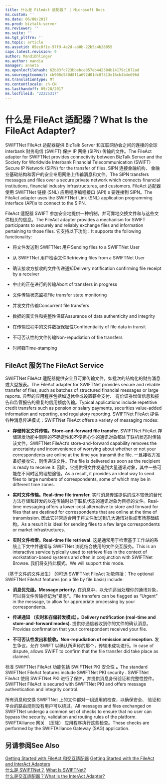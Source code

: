 ```yaml
---
title: 什么是 FileAct 适配器？ | Microsoft Docs
ms.custom: ''
ms.date: 06/08/2017
ms.prod: biztalk-server
ms.reviewer: ''
ms.suite: ''
ms.tgt_pltfrm: ''
ms.topic: article
ms.assetid: 05ec8f1e-57f9-4e2d-ab8b-22b5c4b28055
caps.latest.revision: 9
author: MandiOhlinger
ms.author: mandia
manager: anneta
ms.openlocfilehash: 62b83fc723bbebce857eb442384b14179c1072ad
ms.sourcegitcommit: cb908c540d8f1a692d01dc8f313e16cb4b4e696d
ms.translationtype: MT
ms.contentlocale: zh-CN
ms.lasthandoff: 09/20/2017
ms.locfileid: "22225317"
---
```

# <a name="what-is-the-fileact-adapter"></a><span data-ttu-id="0799d-103">什么是 FileAct 适配器？</span><span class="sxs-lookup"><span data-stu-id="0799d-103">What Is the FileAct Adapter?</span></span>
<span data-ttu-id="0799d-104">SWIFTNet FileAct 适配器提供 BizTalk Server 和互联网协会之间的连接的全球 Interbank 财务电信 (SWIFT) 保护 IP 网络 (SIPN) 传输的文件。</span><span class="sxs-lookup"><span data-stu-id="0799d-104">The FileAct adapter for SWIFTNet provides connectivity between BizTalk Server and the Society for Worldwide Interbank Financial Telecommunication (SWIFT) Secure IP Network (SIPN) for the transfer of files.</span></span> <span data-ttu-id="0799d-105">SIPN 连接金融机构、 金融业基础结构和客户的安全专用网络上传输消息和文件。</span><span class="sxs-lookup"><span data-stu-id="0799d-105">The SIPN transfers messages and files over a secure private network which connects financial institutions, financial industry infrastructures, and customers.</span></span> <span data-ttu-id="0799d-106">FileAct 适配器使用 SWIFTNet 链接 (SNL) 应用程序编程接口 (API) s 要连接到 SIPN。</span><span class="sxs-lookup"><span data-stu-id="0799d-106">The FileAct adapter uses the SWIFTNet Link (SNL) application programming interface (API)s to connect to the SIPN.</span></span>  
  
 <span data-ttu-id="0799d-107">FileAct 适配器 SWIFT 参加安全地提供一种机制，并可靠地交换文件和与这些文件相关的信息。</span><span class="sxs-lookup"><span data-stu-id="0799d-107">The FileAct adapter provides a mechanism for SWIFT participants to securely and reliably exchange files and information pertaining to those files.</span></span> <span data-ttu-id="0799d-108">它支持以下功能：</span><span class="sxs-lookup"><span data-stu-id="0799d-108">It supports the following functionality:</span></span>  
  
-   <span data-ttu-id="0799d-109">将文件发送到 SWIFTNet 用户</span><span class="sxs-lookup"><span data-stu-id="0799d-109">Sending files to a SWIFTNet User</span></span>  
  
-   <span data-ttu-id="0799d-110">从 SWIFTNet 用户检索文件</span><span class="sxs-lookup"><span data-stu-id="0799d-110">Retrieving files from a SWIFTNet User</span></span>  
  
-   <span data-ttu-id="0799d-111">确认接收方接收的文件传递通知</span><span class="sxs-lookup"><span data-stu-id="0799d-111">Delivery notification confirming file receipt by a receiver</span></span>  
  
-   <span data-ttu-id="0799d-112">中止的正在进行的传输</span><span class="sxs-lookup"><span data-stu-id="0799d-112">Abort of transfers in progress</span></span>  
  
-   <span data-ttu-id="0799d-113">文件传输状态监视</span><span class="sxs-lookup"><span data-stu-id="0799d-113">File transfer state monitoring</span></span>  
  
-   <span data-ttu-id="0799d-114">并发文件传输</span><span class="sxs-lookup"><span data-stu-id="0799d-114">Concurrent file transfers</span></span>  
  
-   <span data-ttu-id="0799d-115">数据的真实性和完整性保证</span><span class="sxs-lookup"><span data-stu-id="0799d-115">Assurance of data authenticity and integrity</span></span>  
  
-   <span data-ttu-id="0799d-116">在传输过程中的文件数据保密性</span><span class="sxs-lookup"><span data-stu-id="0799d-116">Confidentiality of file data in transit</span></span>  
  
-   <span data-ttu-id="0799d-117">不可否认性的文件传输</span><span class="sxs-lookup"><span data-stu-id="0799d-117">Non-repudiation of file transfers</span></span>  
  
-   <span data-ttu-id="0799d-118">时间戳</span><span class="sxs-lookup"><span data-stu-id="0799d-118">Time-stamping</span></span>  
  
## <a name="the-fileact-service"></a><span data-ttu-id="0799d-119">FileAct 服务</span><span class="sxs-lookup"><span data-stu-id="0799d-119">The FileAct Service</span></span>  
 <span data-ttu-id="0799d-120">SWIFTNet FileAct 适配器提供安全且可靠传输文件，如批次的结构化的财务消息或大型报表。</span><span class="sxs-lookup"><span data-stu-id="0799d-120">The FileAct adapter for SWIFTNet provides secure and reliable transfer of files, such as batches of structured financial messages or large reports.</span></span> <span data-ttu-id="0799d-121">典型的应用程序包括如退休金或设置薪金支付、 有价证券增值信息和报告和监管报告的重复的信用额度传输。</span><span class="sxs-lookup"><span data-stu-id="0799d-121">Typical applications include repetitive credit transfers such as pension or salary payments, securities value-added information and reporting, and regulatory reporting.</span></span> <span data-ttu-id="0799d-122">SWIFTNet FileAct 提供各种消息传递模式：</span><span class="sxs-lookup"><span data-stu-id="0799d-122">SWIFTNet FileAct offers a variety of messaging modes:</span></span>  
  
-   <span data-ttu-id="0799d-123">**存储转发文件传输。**</span><span class="sxs-lookup"><span data-stu-id="0799d-123">**Store-and-forward file transfer.**</span></span> <span data-ttu-id="0799d-124">SWIFTNet FileAct 存储转发功能中删除的不确定性和不便担心你的通讯对象都处于联机状态时传输该文件。</span><span class="sxs-lookup"><span data-stu-id="0799d-124">SWIFTNet FileAct’s store-and-forward capability removes the uncertainty and inconvenience of worrying about whether or not your correspondents are online at the time you transmit the file.</span></span> <span data-ttu-id="0799d-125">一旦接收方准备好接收它，则传递该文件。</span><span class="sxs-lookup"><span data-stu-id="0799d-125">The file is delivered as soon as the recipient is ready to receive it.</span></span> <span data-ttu-id="0799d-126">因此，它提供将文件发送到大量通讯对象，其中一些可能在不同时区的理想途径。</span><span class="sxs-lookup"><span data-stu-id="0799d-126">As a result, it provides an ideal way to send files to large numbers of correspondents, some of which may be in different time zones.</span></span>  
  
-   <span data-ttu-id="0799d-127">**实时文件传输。**</span><span class="sxs-lookup"><span data-stu-id="0799d-127">**Real-time file transfer.**</span></span> <span data-ttu-id="0799d-128">实时消息传递提供的成本较低的替代方法存储和转发的以在传输时处于联机状态的通讯对象为目标的文件。</span><span class="sxs-lookup"><span data-stu-id="0799d-128">Real-time messaging offers a lower-cost alternative to store and forward for files that are destined for correspondents that are online at the time of transmission.</span></span> <span data-ttu-id="0799d-129">因此它非常适合用于将文件发送到几大通讯对象或市场基础结构。</span><span class="sxs-lookup"><span data-stu-id="0799d-129">As a result it is ideal for sending files to a few large correspondents or market infrastructures.</span></span>  
  
-   <span data-ttu-id="0799d-130">**实时文件检索。**</span><span class="sxs-lookup"><span data-stu-id="0799d-130">**Real-time file retrieval.**</span></span> <span data-ttu-id="0799d-131">这是通常用于检索基于工作站的系统上下文中并通常与 SWIFTNet 浏览结合使用的文件交互服务。</span><span class="sxs-lookup"><span data-stu-id="0799d-131">This is an interactive service typically used to retrieve files in the context of workstation-based systems and often in conjunction with SWIFTNet Browse.</span></span> <span data-ttu-id="0799d-132">我们将支持此模式。</span><span class="sxs-lookup"><span data-stu-id="0799d-132">We will support this mode.</span></span>  
  
 <span data-ttu-id="0799d-133">（基于文件的文件发生） 的可选 SWIFTNet FileAct 功能包括：</span><span class="sxs-lookup"><span data-stu-id="0799d-133">The optional SWIFTNet FileAct features (on a file by file basis) include:</span></span>  
  
-   <span data-ttu-id="0799d-134">**消息优先级。**</span><span class="sxs-lookup"><span data-stu-id="0799d-134">**Message priority.**</span></span> <span data-ttu-id="0799d-135">在消息中，以允许适当处理你的通讯对象，可以将文件传输标记为"紧急"。</span><span class="sxs-lookup"><span data-stu-id="0799d-135">File transfers can be flagged as “Urgent” in the message, to allow for appropriate processing by your correspondents.</span></span>  
  
-   <span data-ttu-id="0799d-136">**传递通知 （实时和存储转发模式）。**</span><span class="sxs-lookup"><span data-stu-id="0799d-136">**Delivery notification (real-time and store-and-forward modes).**</span></span> <span data-ttu-id="0799d-137">提供你通信者收到你的文件的确认消息。</span><span class="sxs-lookup"><span data-stu-id="0799d-137">Provides confirmation that your correspondent received your file.</span></span>  
  
-   <span data-ttu-id="0799d-138">**不可否认性发出和接收。**</span><span class="sxs-lookup"><span data-stu-id="0799d-138">**Non-repudiation of emission and reception.**</span></span> <span data-ttu-id="0799d-139">发生争议，允许 SWIFT 以确认所声称的那个，传输未成功进行。</span><span class="sxs-lookup"><span data-stu-id="0799d-139">In case of dispute, allows SWIFT to confirm that the file transfer did take place as claimed.</span></span>  
  
 <span data-ttu-id="0799d-140">标准 SWIFTNet FileAct 功能包括 SWIFTNet PKI 安全性 **。**</span><span class="sxs-lookup"><span data-stu-id="0799d-140">The standard SWIFTNet FileAct features include SWIFTNet PKI security **.**</span></span> <span data-ttu-id="0799d-141">SWIFTNet FileAct 使用 SWIFTNet PKI 进行了保护，并提供消息身份验证和完整性控件。</span><span class="sxs-lookup"><span data-stu-id="0799d-141">SWIFTNet FileAct is secured with SWIFTNet PKI and offers message authentication and integrity control.</span></span>  
  
 <span data-ttu-id="0799d-142">所有消息和交换 SWIFTNet 上的文件都对一组通用的检查，以确保安全、 验证和平台的路由规则没有用户可以绕过。</span><span class="sxs-lookup"><span data-stu-id="0799d-142">All messages and files exchanged on SWIFTNet undergo a common set of checks to ensure that no user can bypass the security, validation and routing rules of the platform.</span></span> <span data-ttu-id="0799d-143">SWIFTAlliance 网关 （压降） 应用程序执行这些检查。</span><span class="sxs-lookup"><span data-stu-id="0799d-143">These checks are performed by the SWIFTAlliance Gateway (SAG) application.</span></span>  
  
## <a name="see-also"></a><span data-ttu-id="0799d-144">另请参阅</span><span class="sxs-lookup"><span data-stu-id="0799d-144">See Also</span></span>  
 <span data-ttu-id="0799d-145">[Getting Started with FileAct 和交互适配器](../../adapters-and-accelerators/fileact-interact/getting-started-with-the-fileact-and-interact-adapters.md) </span><span class="sxs-lookup"><span data-stu-id="0799d-145">[Getting Started with the FileAct and InterAct Adapters](../../adapters-and-accelerators/fileact-interact/getting-started-with-the-fileact-and-interact-adapters.md) </span></span>  
 <span data-ttu-id="0799d-146">[什么是 SWIFTNet？](../../adapters-and-accelerators/fileact-interact/what-is-swiftnet.md) </span><span class="sxs-lookup"><span data-stu-id="0799d-146">[What Is SWIFTNet?](../../adapters-and-accelerators/fileact-interact/what-is-swiftnet.md) </span></span>  
 [<span data-ttu-id="0799d-147">什么是交互适配器？</span><span class="sxs-lookup"><span data-stu-id="0799d-147">What Is the InterAct Adapter?</span></span>](../../adapters-and-accelerators/fileact-interact/what-is-the-interact-adapter.md)